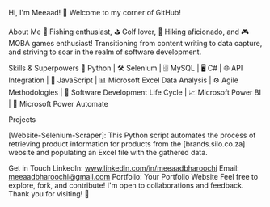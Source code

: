 Hi, I'm Meeaad!
👋 Welcome to my corner of GitHub!

About Me
🎣 Fishing enthusiast, ⛳ Golf lover, 🌄 Hiking aficionado, and 🎮 MOBA games enthusiast! Transitioning from content writing to data capture, and striving to soar in the realm of software development.

Skills & Superpowers
🐍 Python | 🛠️ Selenium | 🗄️ MySQL | 🖥️ C# | 🌐 API Integration | 🤖 JavaScript | 📊 Microsoft Excel Data Analysis | ⚙️ Agile Methodologies | 🔄 Software Development Life Cycle | 📈 Microsoft Power BI | 🤖 Microsoft Power Automate

Projects

[Website-Selenium-Scraper]: This Python script automates the process of retrieving product information for products from the [brands.silo.co.za] website and populating an Excel file with the gathered data.

Get in Touch
LinkedIn: www.linkedin.com/in/meeaadbharoochi
Email: meeaadbharoochi@gmail.com
Portfolio: Your Portfolio Website
Feel free to explore, fork, and contribute! I'm open to collaborations and feedback. Thank you for visiting! 🚀
